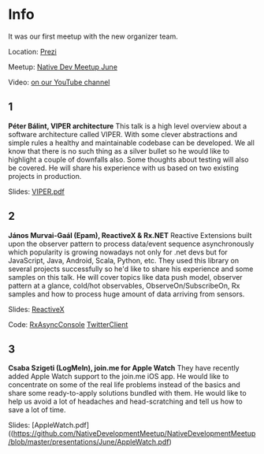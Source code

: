Info
===========

It was our first meetup with the new organizer team.

Location: [Prezi](https://www.google.hu/maps/place/Prezi/@47.5057092,19.0566685,15z)

Meetup: [Native Dev Meetup June](http://www.meetup.com/Native-Development-Meetup/events/223122693/)

Video: [on our YouTube channel](https://www.youtube.com/watch?v=q-N772BJftc)

1
---
**Péter Bálint, VIPER architecture** 
This talk is a high level overview about a software architecture called VIPER. With some clever abstractions and simple rules a healthy and maintainable codebase can be developed. We all know that there is no such thing as a silver bullet so he would like to highlight a couple of downfalls also. Some thoughts about testing will also be covered. He will share his experience with us based on two existing projects in production.

Slides: [VIPER.pdf](https://github.com/NativeDevelopmentMeetup/NativeDevelopmentMeetup/blob/master/presentations/June/VIPER.pdf)

2
---

**János Murvai-Gaál (Epam), ReactiveX & Rx.NET** 
Reactive Extensions built upon the observer pattern to process data/event sequence asynchronously which popularity is growing nowadays not only for .net devs but for JavaScript, Java, Android, Scala, Python, etc. They used this library on several projects successfully so he'd like to share his experience and some samples on this talk. He will cover topics like data push model, observer pattern at a glance, cold/hot observables, ObserveOn/SubscribeOn, Rx samples and how to process huge amount of data arriving from sensors.

Slides: [ReactiveX](https://github.com/NativeDevelopmentMeetup/NativeDevelopmentMeetup/blob/master/presentations/June/ReactiveX.PDF)

Code: [RxAsyncConsole](https://github.com/silverforge/RxAsyncConsole)
[TwitterClient](https://github.com/silverforge/TwitterClient)

3
---

**Csaba Szigeti (LogMeIn), join.me for Apple Watch** 
They have recently added Apple Watch support to the join.me iOS app. He would like to concentrate on some of the real life problems instead of the basics and share some ready-to-apply solutions bundled with them. He would like to help us avoid a lot of headaches and head-scratching and tell us how to save a lot of time. 

Slides: [AppleWatch.pdf]((https://github.com/NativeDevelopmentMeetup/NativeDevelopmentMeetup/blob/master/presentations/June/AppleWatch.pdf)
